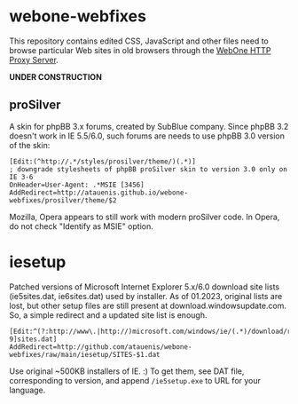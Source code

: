 # webone-webfixes

This repository contains edited CSS, JavaScript and other files need to browse particular Web sites in old browsers through the [WebOne HTTP Proxy Server](https://github.com/atauenis/webone).

**UNDER CONSTRUCTION**

## proSilver
A skin for phpBB 3.x forums, created by SubBlue company. Since phpBB 3.2 doesn't work in IE 5.5/6.0, such forums are needs to use phpBB 3.0 version of the skin:

```
[Edit:(^http://.*/styles/prosilver/theme/)(.*)]
; downgrade stylesheets of phpBB proSilver skin to version 3.0 only on IE 3-6
OnHeader=User-Agent: .*MSIE [3456]
AddRedirect=http://atauenis.github.io/webone-webfixes/prosilver/theme/$2
```

Mozilla, Opera appears to still work with modern proSilver code. In Opera, do not check "Identify as MSIE" option.


# iesetup
Patched versions of Microsoft Internet Explorer 5.x/6.0 download site lists (ie5sites.dat, ie6sites.dat) used by installer. As of 01.2023, original lists are lost, but other setup files are still present at download.windowsupdate.com. So, a simple redirect and a updated site list is enough.

```
[Edit:^(?:http://www\.|http://)microsoft.com/windows/ie/(.*)/download/rtw/x86/ie[0-9]sites.dat]
AddRedirect=http://github.com/atauenis/webone-webfixes/raw/main/iesetup/SITES-$1.dat
```

Use original ~500KB installers of IE. :) To get them, see DAT file, corresponding to version, and append `/ie5setup.exe` to URL for your language.